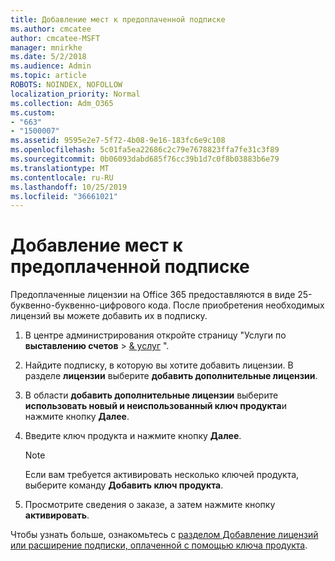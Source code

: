 ```yaml
---
title: Добавление мест к предоплаченной подписке
ms.author: cmcatee
author: cmcatee-MSFT
manager: mnirkhe
ms.date: 5/2/2018
ms.audience: Admin
ms.topic: article
ROBOTS: NOINDEX, NOFOLLOW
localization_priority: Normal
ms.collection: Adm_O365
ms.custom:
- "663"
- "1500007"
ms.assetid: 9595e2e7-5f72-4b08-9e16-183fc6e9c108
ms.openlocfilehash: 5c01fa5ea22686c2c79e7678823ffa7fe31c3f89
ms.sourcegitcommit: 0b06093dabd685f76cc39b1d7c0f8b03883b6e79
ms.translationtype: MT
ms.contentlocale: ru-RU
ms.lasthandoff: 10/25/2019
ms.locfileid: "36661021"
---
```

# <a name="add-seats-to-a-prepaid-subscription"></a>Добавление мест к предоплаченной подписке

Предоплаченные лицензии на Office 365 предоставляются в виде 25-буквенно-буквенно-цифрового кода. После приобретения необходимых лицензий вы можете добавить их в подписку. 

1. В центре администрирования откройте страницу "Услуги по **выставлению счетов** > [& услуг](https://go.microsoft.com/fwlink/p/?linkid=842054) ".

2. Найдите подписку, в которую вы хотите добавить лицензии. В разделе **лицензии** выберите **добавить дополнительные лицензии**.

3. В области **добавить дополнительные лицензии** выберите **использовать новый и неиспользованный ключ продукта**и нажмите кнопку **Далее**.

4. Введите ключ продукта и нажмите кнопку **Далее**.

    > [!NOTE]
    > Если вам требуется активировать несколько ключей продукта, выберите команду **Добавить ключ продукта**.

5. Просмотрите сведения о заказе, а затем нажмите кнопку **активировать**.

Чтобы узнать больше, ознакомьтесь с [разделом Добавление лицензий или расширение подписки, оплаченной с помощью ключа продукта](https://docs.microsoft.com/office365/admin/misc/add-licenses-using-product-key).